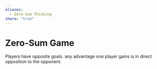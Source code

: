 ```yaml
---  
aliases:  
  - Zero-Sum Thinking  
share: "true"  
---  
```

# Zero-Sum Game  
  
Players have opposite goals. any advantage one player gains is in direct opposition to the opponent.